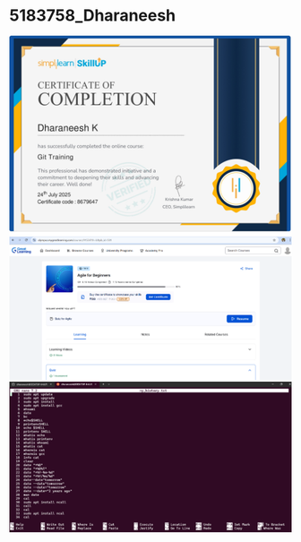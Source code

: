 # 5183758_Dharaneesh
![image alt](https://github.com/dharaneesh443/5183758_Dharaneesh/blob/main/git%20hub/git%20certificate.jpg?raw=true)
![image alt](https://github.com/dharaneesh443/5183758_Dharaneesh/blob/main/SDLC/agile.png?raw=true)
![image alt](https://github.com/dharaneesh443/5183758_Dharaneesh/blob/main/Linux/Screenshot%202025-07-29%20213222.png?raw=true)
